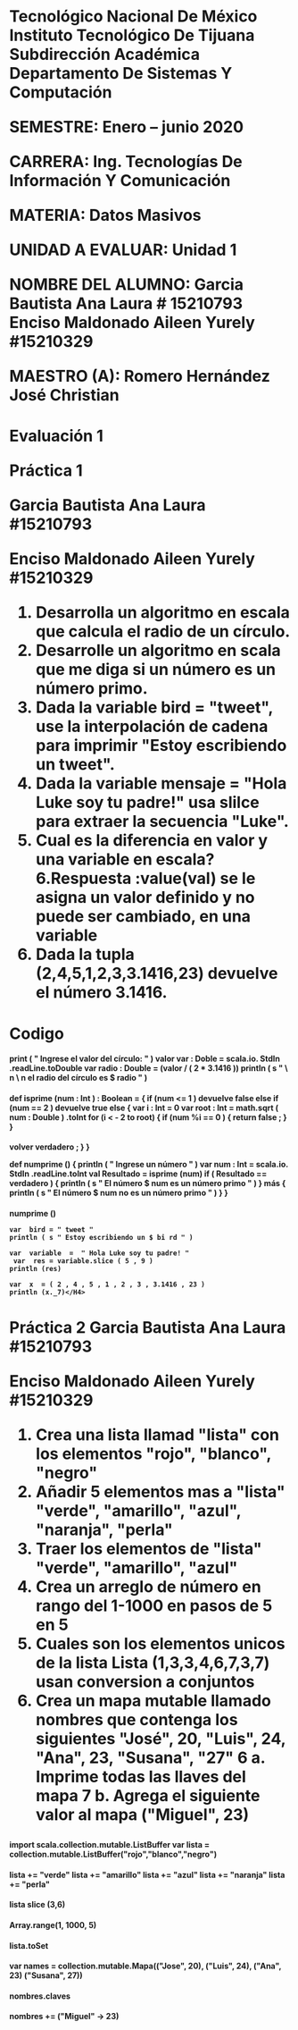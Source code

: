 <H1 aling="center"> 
Tecnológico Nacional De México Instituto Tecnológico De Tijuana
Subdirección Académica
Departamento De Sistemas Y Computación

SEMESTRE:
Enero – junio 2020

CARRERA:
Ing. Tecnologías De Información Y Comunicación

MATERIA:
Datos Masivos

UNIDAD A EVALUAR:
Unidad 1

NOMBRE DEL ALUMNO:
Garcia Bautista Ana Laura # 15210793
Enciso Maldonado Aileen Yurely #15210329 

MAESTRO (A):
Romero Hernández José Christian </H1>


<H1 aling="center">
 Evaluación 1 

 Práctica 1

 Garcia Bautista Ana Laura #15210793
 
 Enciso Maldonado Aileen Yurely #15210329

 1. Desarrolla un algoritmo en escala que calcula el radio de un círculo.
 2. Desarrolle un algoritmo en scala que me diga si un número es un número primo.
 3. Dada la variable bird = "tweet", use la interpolación de cadena para imprimir "Estoy escribiendo   un tweet".
 4. Dada la variable mensaje = "Hola Luke soy tu padre!" usa slilce para extraer la secuencia "Luke".
 5. Cual es la diferencia en valor y una variable en escala?
 6.Respuesta :value(val) se le asigna un valor definido y no puede ser cambiado, en una variable
 6. Dada la tupla (2,4,5,1,2,3,3.1416,23) devuelve el número 3.1416.</H1>
 
<h1> Codigo </h1>

<H4 aling="center">
print ( " Ingrese el valor del círculo: " )
 valor var  : Doble = scala.io. StdIn .readLine.toDouble
 var radio : Double = (valor / ( 2 * 3.1416 ))   
println ( s " \ n \ n el radio del círculo es $ radio " )</h4>
 

<H4 aling="center">
def  isprime (num : Int ) : 
 Boolean = {
 if (num <=  1 )
 devuelve  false 
else  if (num == 2 )
 devuelve  true 
else {
     var  i : Int = 0 
    var  root : Int = math.sqrt ( num : Double ) .toInt
 for (i < -  2 to root) {
     if (num %i ==  0 ) {
         return  false ;
   }
}</H4>


<H4 aling="center">
volver  verdadero ;
}
}

def  numprime () {
    println ( " Ingrese un número " )
     var  num : Int = scala.io. StdIn .readLine.toInt
     val  Resultado = isprime (num)
     if ( Resultado  ==  verdadero ) {
        println ( s " El número $ num es un número primo " )
    }
    más {
        println ( s " El número $ num no es un número primo " )
    }
}</H4>


<H4 aling="center">
numprime ()

    var  bird = " tweet " 
    println ( s " Estoy escribiendo un $ bi rd " )

    var  variable  =  " Hola Luke soy tu padre! "
     var  res = variable.slice ( 5 , 9 )
    println (res)

    var  x  = ( 2 , 4 , 5 , 1 , 2 , 3 , 3.1416 , 23 )
    println (x._7)</H4>

<H1 aling="center">
 Práctica 2
 Garcia Bautista Ana Laura #15210793
 
 Enciso Maldonado Aileen Yurely #15210329

 1. Crea una lista llamad "lista" con los elementos "rojo", "blanco", "negro"
 2. Añadir 5 elementos mas a "lista" "verde", "amarillo", "azul", "naranja", "perla"
 3. Traer los elementos de "lista" "verde", "amarillo", "azul"
 4. Crea un arreglo de número en rango del 1-1000 en pasos de 5 en 5
 5. Cuales son los elementos unicos de la lista Lista (1,3,3,4,6,7,3,7) usan conversion a conjuntos
 6. Crea un mapa mutable llamado nombres que contenga los siguientes "José", 20, "Luis", 24, "Ana", 23, "Susana", "27"
 6 a. Imprime todas las llaves del mapa
 7 b. Agrega el siguiente valor al mapa ("Miguel", 23)</H1>

<H4 aling="center">
import scala.collection.mutable.ListBuffer
var lista = collection.mutable.ListBuffer("rojo","blanco","negro")</H4>

<H4 aling="center">
lista += "verde"
lista += "amarillo"
lista += "azul"
lista += "naranja"
lista += "perla"</H4>

<H4 aling="center">lista slice (3,6)</H4>

<H4 aling="center">Array.range(1, 1000, 5)</H4>

<H4 aling="center">lista.toSet</H4>

<H4 aling="center">var names = collection.mutable.Mapa(("Jose", 20), ("Luis", 24), ("Ana", 23) ("Susana", 27))</H4>

<H4 aling="center">nombres.claves</H4>

<H4 aling="center">nombres += ("Miguel" -> 23)</H4>



